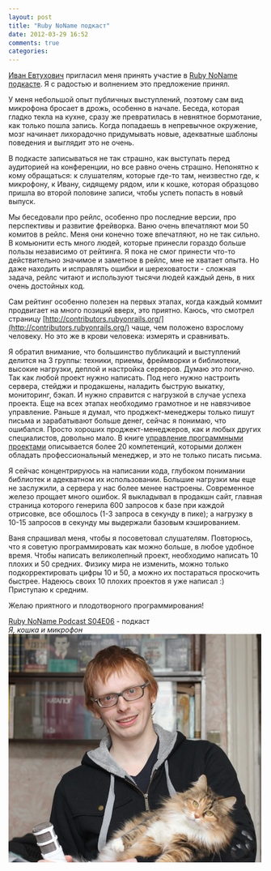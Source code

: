 ```yaml
---
layout: post
title: "Ruby NoName подкаст"
date: 2012-03-29 16:52
comments: true
categories: 
---
```

[Иван Евтухович](http://evtuhovich.ru) пригласил меня принять
участие в [Ruby NoName подкасте](http://ruby.rpod.ru/). Я с радостью и волнением это предложение принял.

У меня небольшой опыт публичных выступлений, поэтому сам вид микрофона бросает в дрожь,
особенно в начале. Беседа, которая гладко текла на кухне, сразу же превратилась в невнятное
бормотание, как только пошла запись. Когда попадаешь в непревычное окружение, мозг начинает
лихорадочно придумывать новые, адекватные шаблоны поведения и выглядит это не очень.

В подкасте записываться не так страшно, как выступать перед аудиторией на конференции, но все равно
очень страшно. Непонятно к кому обращаться: к слушателям, которые где-то там, неизвестно где,
к микрофону, к Ивану, сидящему рядом, или к кошке, которая образцово пришла во второй половине
записи, чтобы успеть попасть в новый выпуск.

Мы беседовали про рейлс, особенно про последние версии, про перспективы и развитие фрейворка. Ваню
очень впечатляют мои 50 комитов в рейлс. Меня они конечно тоже впечатляют, но не так сильно.
В комьюнити есть много людей, которые принесли гораздо больше пользы независимо от рейтинга.
Я пока не смог принести что-то действительно значимое и заметное в рейлс, мне не хватает
опыта. Но даже находить и исправлять ошибки и шереховатости - cложная задача, рейлс читают
и используют тысячи людей каждый день, в них очень достойных код.

Сам рейтинг особенно полезен на первых этапах, когда каждый коммит продвигает на много позиций вверх,
это приятно. Каюсь, что смотрел страницу
[http://contributors.rubyonrails.org/](http://contributors.rubyonrails.org/) чаще, чем положено
взрослому человеку. Но это же в крови человека: измерять и сравнивать.

Я обратил внимание, что большинство публикаций и выступлений делится на 3 группы:
техники, приемы, фреймворки и библиотеки, высокие нагрузки, деплой и настройка серверов.
Думаю это логично.
Так как любой проект нужно написать. Под него нужно настроить сервера, стейджи и продакшены,
наладить быструю выкатку, мониторинг, бэкап. И нужно справится с нагрузкой в случае успеха проекта.
Еще на всех этапах необходимо грамотное и не навязчивое управление.
Раньше я думал, что проджект-менеджеры только пишут письма и зарабатывают больше денег, сейчас
я понимаю, что ошибался. Просто хороших проджект-менеджеров, как и любых других специалистов,
довольно мало. В книге
[управление программными проектами](http://www.ozon.ru/context/detail/id/1376021/) описывается более
20 компетенций, которыми должен обладать профессиональный менеджер, и это не только писать письма.

Я сейчас концентрируюсь на написании кода, глубоком понимании библиотек и адекватном их использовании.
Большие нагрузки мы еще не заслужили, а сервера у нас более менее настроены. Современное железо
прощает много ошибок. Я выкладывал в продакшн сайт, главная страница которого генерила 600 запросов
к базе при каждой отрисовке, все обошлось (1-3 запроса в секунду в пике); а нагрузку в 10-15
запросов в секунду мы выдержали базовым кэшированием. 

Ваня спрашивал меня, чтобы я посоветовал слушателям. Повторюсь, что я советую программировать
как можно больше, в любое удобное время. Чтобы написать великолепный проект,
необходимо написать 10 плохих и 50 средних.
Физику мира не изменить, можно только подкорректировать цифры 10 и 50, а можно их постараться
проскочить быстрее. Надеюсь своих 10 плохих проектов я уже написал :) Приступаю к средним.

Желаю приятного и плодотворного программирования!

<p>
<a href="http://ruby.rpod.ru/271792.html">Ruby NoName Podcast S04E06</a> - подкаст
<br>
<em>Я, кошка и микрофон</em>
<br>
<img src="/assets/3-podcast/ya.jpg">
</p>
